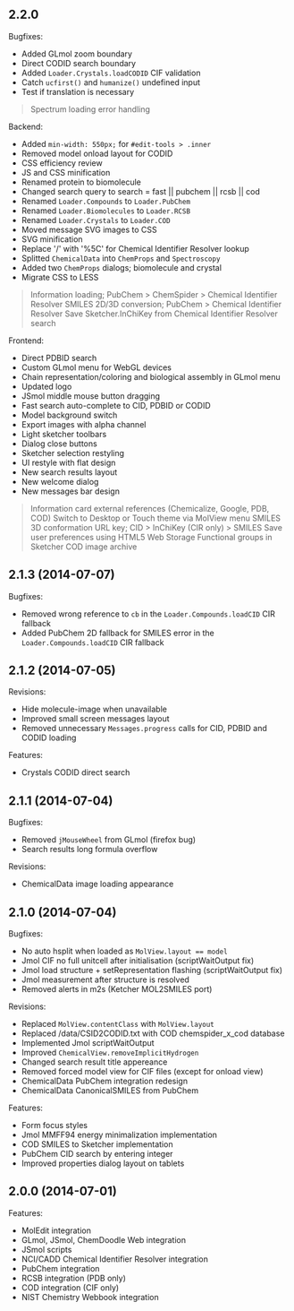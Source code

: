 ## 2.2.0

Bugfixes:

  - Added GLmol zoom boundary
  - Direct CODID search boundary
  - Added `Loader.Crystals.loadCODID` CIF validation
  - Catch `ucfirst()` and `humanize()` undefined input
  - Test if translation is necessary
  > Spectrum loading error handling

Backend:

  - Added `min-width: 550px;` for `#edit-tools > .inner`
  - Removed model onload layout for CODID
  - CSS efficiency review
  - JS and CSS minification
  - Renamed protein to biomolecule
  - Changed search query to search = fast || pubchem || rcsb || cod
  - Renamed `Loader.Compounds` to `Loader.PubChem`
  - Renamed `Loader.Biomolecules` to `Loader.RCSB`
  - Renamed `Loader.Crystals` to `Loader.COD`
  - Moved message SVG images to CSS
  - SVG minification
  - Replace '/' with '%5C' for Chemical Identifier Resolver lookup
  - Splitted `ChemicalData` into `ChemProps` and `Spectroscopy`
  - Added two `ChemProps` dialogs; biomolecule and crystal
  - Migrate CSS to LESS
  > Information loading; PubChem > ChemSpider > Chemical Identifier Resolver
  > SMILES 2D/3D conversion; PubChem > Chemical Identifier Resolver
  > Save Sketcher.InChiKey from Chemical Identifier Resolver search

Frontend:

  - Direct PDBID search
  - Custom GLmol menu for WebGL devices
  - Chain representation/coloring and biological assembly in GLmol menu
  - Updated logo
  - JSmol middle mouse button dragging
  - Fast search auto-complete to CID, PDBID or CODID
  - Model background switch
  - Export images with alpha channel
  - Light sketcher toolbars
  - Dialog close buttons
  - Sketcher selection restyling
  - UI restyle with flat design
  - New search results layout
  - New welcome dialog
  - New messages bar design
  > Information card external references (Chemicalize, Google, PDB, COD)
  > Switch to Desktop or Touch theme via MolView menu
  > SMILES 3D conformation URL key; CID > InChiKey (CIR only) > SMILES
  > Save user preferences using HTML5 Web Storage
  > Functional groups in Sketcher
  > COD image archive

## 2.1.3 (2014-07-07)

Bugfixes:

  - Removed wrong reference to `cb` in the `Loader.Compounds.loadCID` CIR fallback
  - Added PubChem 2D fallback for SMILES error in the `Loader.Compounds.loadCID` CIR fallback

## 2.1.2 (2014-07-05)

Revisions:

  - Hide molecule-image when unavailable
  - Improved small screen messages layout
  - Removed unnecessary `Messages.progress` calls for CID, PDBID and CODID loading

Features:

  - Crystals CODID direct search

## 2.1.1 (2014-07-04)

Bugfixes:

  - Removed `jMouseWheel` from GLmol (firefox bug)
  - Search results long formula overflow

Revisions:

  - ChemicalData image loading appearance

## 2.1.0 (2014-07-04)

Bugfixes:

  - No auto hsplit when loaded as `MolView.layout == model`
  - Jmol CIF no full unitcell after initialisation (scriptWaitOutput fix)
  - Jmol load structure + setRepresentation flashing (scriptWaitOutput fix)
  - Jmol measurement after structure is resolved
  - Removed alerts in m2s (Ketcher MOL2SMILES port)

Revisions:

  - Replaced `MolView.contentClass` with `MolView.layout`
  - Replaced /data/CSID2CODID.txt with COD chemspider_x_cod database
  - Implemented Jmol scriptWaitOutput
  - Improved `ChemicalView.removeImplicitHydrogen`
  - Changed search result title appereance
  - Removed forced model view for CIF files (except for onload view)
  - ChemicalData PubChem integration redesign
  - ChemicalData CanonicalSMILES from PubChem

Features:

  - Form focus styles
  - Jmol MMFF94 energy minimalization implementation
  - COD SMILES to Sketcher implementation
  - PubChem CID search by entering integer
  - Improved properties dialog layout on tablets

## 2.0.0 (2014-07-01)

Features:

  - MolEdit integration
  - GLmol, JSmol, ChemDoodle Web integration
  - JSmol scripts
  - NCI/CADD Chemical Identifier Resolver integration
  - PubChem integration
  - RCSB integration (PDB only)
  - COD integration (CIF only)
  - NIST Chemistry Webbook integration
